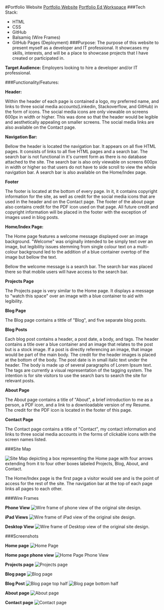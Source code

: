 #Portfolio Website
[Portfolio Website](https://lex-kz.github.io/contact.html)
[Portfolio Ed Workspace](https://edstem.org/courses/4965/workspaces/py5gxNfFJL4ABhVxPvhgeJK48pMob5rg)
###Tech Stack:
- HTML
- CSS
- GitHub
- Balsamiq (Wire Frames)
- GitHub Pages (Deployment)
###Purpose:
The purpose of this website to present myself as a developer and IT professional. It showcases my skills, interests, and will be a place to showcase projects that I have created or participated in. 

**Target Audience:** Employers looking to hire a developer and/or IT professional. 

###Functionality/Features:

**Header:**

Within the header of each page is contained a logo, my preferred name, and links to three social media accounts(Linkedin, Stackoverflow, and GitHub) in the form of icons. The social media icons are only viewable on screens 600px in width or higher. This was done so that the header would be legible and aesthetically appealing on smaller screens. The social media links are also available on the Contact page.

**Navigation Bar:**

Bellow the header is located the navigation bar. It appears on all five HTML pages. It consists of links to all five HTML pages and a search bar. The search bar is not functional in it's current form as there is no database attached to the site. The search bar is also only viewable on screens 600px in width or higher so that users do not have to side scroll to view the whole navigation bar. A search bar is also available on the Home/Index page. 

**Footer**

The footer is located at the bottom of every page. In it, it contains copyright information for the site, as well as credit for the social media icons that are used in the header and on the Contact page. The footer of the about page also contains credit for the PDF icon used on that page. All future credit and copyright information will be placed in the footer with the exception of images used in blog posts.

**Home/Index Page:**

The Home page features a welcome message displayed over an image background. "Welcome" was originally  intended to be simply text over an image, but legibility issues stemming from single colour text on a multi-colour background led to the addition of a blue container overtop of the image but bellow the text. 

Bellow the welcome message is a search bar. The search bar was placed there so that mobile users will have access to the search bar.

**Projects Page**

The Projects page is very similar to the Home page. It displays a message to "watch this space" over an image with a blue container to aid with legibility.

**Blog Page**

The Blog page contains a tittle of "Blog", and five separate blog posts.

**Blog Posts**

Each blog post contains a header, a post date, a body, and tags. The header contains a title over a blue container and an image that relates to the post but is a stock image. If a post is directly referencing an image, that image would be part of the main body. The credit for the header images is placed at the bottom of the body. The post date is in small italic text under the header. The body is made up of several paragraphs of Lorem Ipsum text. The tags are currently a visual representation of the tagging system. The intention is for site visitors to use the search bars to search the site for relevant posts. 

**About Page**

The About page contains a title of "About", a brief introduction to me as a person, a PDF icon, and a link to a downloadable version of my Resume. The credit for the PDF icon is located in the footer of this page.

**Contact Page**

The Contact page contains a title of "Contact", my contact information and links to three social media accounts in the forms of clickable icons with the screen names listed. 

###Site Map

![Site Map depicting a box representing the Home page with four arrows extending from it to four other boxes labeled Projects, Blog, About, and Contact.](docs/SiteMap.png)

The Home/Index page is the first page a visitor would see and is the point of access for the rest of the site. The navigation bar at the top of each page links all pages to each other. 

###Wire Frames

**Phone View**
![Wire frame of phone view of the original site design.](docs/PhoneView.png)

**iPad Views**
![Wire frame of iPad view of the original site design.](docs/IpadView.png)

**Desktop View**
![Wire frame of Desktop view of the original site design.](docs/DesktopView.png) 

###Screenshots 

**Home page**
![Home Page](docs/HomePage.png)

**Home page phone view**
![Home Page Phone View](docs/HomePhoneView.png)

**Projects page**
![Projects page](docs/ProjectsPage.png)

**Blog page**
![Blog page](docs/BlogPage.png)

**Blog Post**
![Blog page top half](docs/BlogPostPart1.png)
![Blog page bottom half](docs/BlogPostPart2.png)

**About page**
![About page](docs/AboutPage.png)

**Contact page**
![Contact page](docs/ContactPage.png)